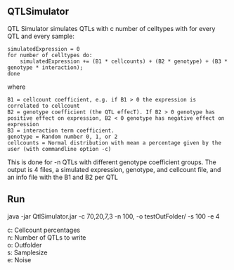 QTLSimulator
-----------

QTL Simulator simulates QTLs with c number of celltypes with for every QTL and every sample:

```
simulatedExpression = 0
for number of celltypes do:
    simulatedExpression += (B1 * cellcounts) + (B2 * genotype) + (B3 * genotype * interaction);
done
```

where

    B1 = cellcount coefficient, e.g. if B1 > 0 the expression is correlated to cellcount  
    B2 = genotype coefficient (the QTL effecT). If B2 > 0 genotype has positive effect on expression, B2 < 0 genotype has negative effect on expression
    B3 = interaction term coefficient.
    genotype = Random number 0, 1, or 2
    cellcounts = Normal distribution with mean a percentage given by the user (with commandline option -c)

This is done for -n QTLs with different genotype coefficient groups. The output is 4 files, a simulated expression, genotype, and cellcount file, and an info file with the B1 and B2 per QTL


Run
---
java -jar QtlSimulator.jar -c 70,20,7,3 -n 100, -o testOutFolder/ -s 100 -e 4

c: Cellcount percentages  
n: Number of QTLs to write  
o: Outfolder  
s: Samplesize  
e: Noise  


